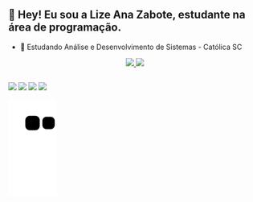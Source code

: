 ## 👋 Hey! Eu sou a Lize Ana Zabote, estudante na área de programação.


- 📖 Estudando Análise e Desenvolvimento de Sistemas - Católica SC

<div align="center">
  <a href="https://github.com/lize-zabote">
  <img height="180em" src="https://github-readme-stats.vercel.app/api?username=lize-zabote&show_icons=true&theme=dracula&include_all_commits=true&count_private=true"/>
  <img height="160em" src="https://github-readme-stats.vercel.app/api/top-langs/?username=lize-zabote&layout=compact&langs_count=7&theme=dracula"/>
</div>
  
  ##
  
  <div> 
  
  <a href = "mailto:lizeanazabote@gmail.com"><img src="https://img.shields.io/badge/-Gmail-%23333?style=for-the-badge&logo=gmail&logoColor=red" target="_blank"></a>
  <a href="https://www.linkedin.com/in/lize-ana-zabote-128684159/" target="_blank"><img src="https://img.shields.io/badge/-LinkedIn-%230077B5?style=for-the-badge&logo=linkedin&logoColor=white" target="_blank"></a> 
  <a href="https://instagram.com/la_zabote" target="_blank"><img src="https://img.shields.io/badge/-Instagram-%23E4405F?style=for-the-badge&logo=instagram&logoColor=white" target="_blank"></a>
 	<a href="https://www.twitch.tv/la_zabote" target="_blank"><img src="https://img.shields.io/badge/Twitch-9146FF?style=for-the-badge&logo=twitch&logoColor=white" target="_blank"></a>
    
  ![Snake animation](https://github.com/rafaballerini/rafaballerini/blob/output/github-contribution-grid-snake.svg)
 
</div>
